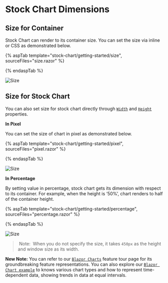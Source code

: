 # Stock Chart Dimensions

## Size for Container

Stock Chart can render to its container size. You can set the size via inline or CSS as demonstrated below.

{% aspTab template="stock-chart/getting-started/size", sourceFiles="size.razor" %}

{% endaspTab %}

![Size](images/size/size.png)

## Size for Stock Chart

You can also set size for stock chart directly through [`Width`](https://help.syncfusion.com/cr/blazor/Syncfusion.Blazor.Charts.StockChartModel.html#Syncfusion_Blazor_Charts_StockChartModel_Width) and
[`Height`](https://help.syncfusion.com/cr/blazor/Syncfusion.Blazor.Charts.StockChartModel.html#Syncfusion_Blazor_Charts_StockChartModel_Height) properties.

<!-- markdownlint-disable MD036 -->
**In Pixel**
<!-- markdownlint-disable MD036 -->

You can set the size of chart in pixel as demonstrated below.

{% aspTab template="stock-chart/getting-started/pixel", sourceFiles="pixel.razor" %}

{% endaspTab %}

![Size](images/size/size-pixel.png)

**In Percentage**

By setting value in percentage, stock chart gets its dimension with respect to its container. For example,
when the height is ‘50%’, chart renders to half of the container height.

{% aspTab template="stock-chart/getting-started/percentage", sourceFiles="percentage.razor" %}

{% endaspTab %}

![Size](images/size/size-percentage.png)

> Note:  When you do not specify the size, it takes `450px` as the height and window size as its width.

**New Note:** You can refer to our [`Blazor Charts`](https://www.syncfusion.com/blazor-components/blazor-charts) feature tour page for its groundbreaking feature representations. You can also explore our [`Blazor Chart example`](https://blazor.syncfusion.com/demos/chart/line?theme=bootstrap4) to knows various chart types and how to represent time-dependent data, showing trends in data at equal intervals.